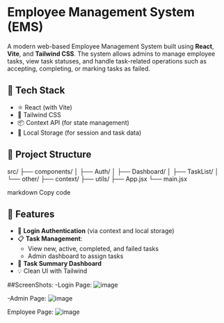 # Employee Management System (EMS)

A modern web-based Employee Management System built using **React**, **Vite**, and **Tailwind CSS**. The system allows admins to manage employee tasks, view task statuses, and handle task-related operations such as accepting, completing, or marking tasks as failed.

## 🔧 Tech Stack

- ⚛️ React (with Vite)
- 🎨 Tailwind CSS
- 📦 Context API (for state management)
- 🧠 Local Storage (for session and task data)

## 📁 Project Structure

src/
├── components/
│ ├── Auth/
│ ├── Dashboard/
│ ├── TaskList/
│ └── other/
├── context/
├── utils/
├── App.jsx
└── main.jsx

markdown
Copy code

## 🚀 Features

- 🔐 **Login Authentication** (via context and local storage)
- 📋 **Task Management**:
  - View new, active, completed, and failed tasks
  - Admin dashboard to assign tasks
- 🧾 **Task Summary Dashboard**
- 💡 Clean UI with Tailwind

##ScreenShots:
-Login Page:
![image](https://github.com/user-attachments/assets/1df9affa-d5a4-4956-a31e-296450d538ac)

-Admin Page:
![image](https://github.com/user-attachments/assets/181e7625-8c5f-4378-9d21-3983f9ee76c7)

Employee Page:
![image](https://github.com/user-attachments/assets/2c2a5e1a-e565-40c5-aa2d-c1c15fb2ec76)

